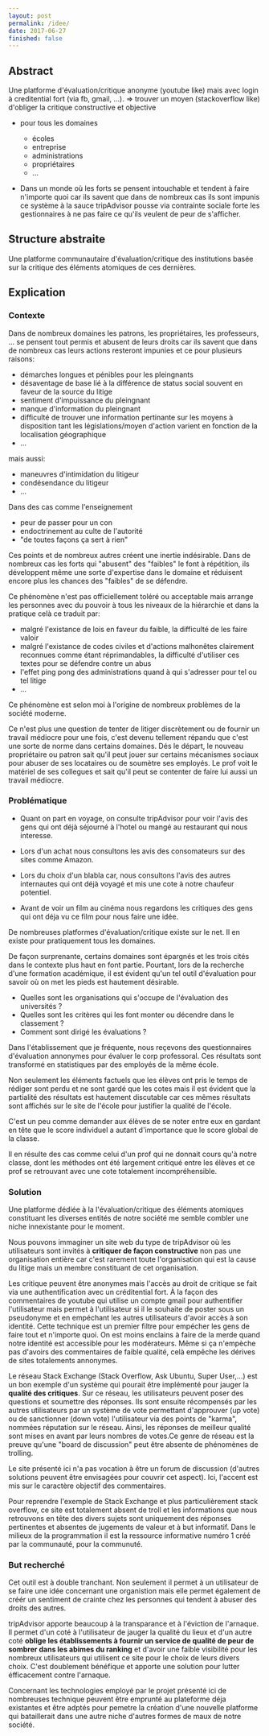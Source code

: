 ```yaml
---
layout: post
permalink: /idee/
date: 2017-06-27
finished: false
---
```



## Abstract

Une platforme d'évaluation/critique anonyme (youtube like) mais avec login à creditential fort (via fb, gmail, ...).
    => trouver un moyen (stackoverflow like) d'obliger la critique constructive et objective

* pour tous les domaines
    * écoles
    * entreprise
    * administrations
    * propriétaires 
    * ...

* Dans un monde où les forts se pensent intouchable et tendent à faire n'importe quoi car ils savent que dans de nombreux cas ils sont impunis ce système à la sauce tripAdvisor pousse via contrainte sociale forte les gestionnaires à ne pas faire ce qu'ils veulent de peur de s'afficher.


## Structure abstraite

Une platforme communautaire d'évaluation/critique des institutions basée sur la critique des éléments atomiques de ces dernières.

## Explication

### Contexte

Dans de nombreux domaines les patrons, les propriétaires, les professeurs, ... se pensent tout permis et abusent de leurs droits car ils savent que dans de nombreux cas leurs actions resteront impunies et ce pour plusieurs raisons:

* démarches longues et pénibles pour les pleingnants
* désaventage de base lié à la différence de status social souvent en faveur de la source du litige
* sentiment d'impuissance du pleingnant
* manque d'information du pleingnant
* difficulté de trouver une information pertinante sur les moyens à disposition tant les législations/moyen d'action varient en fonction de la localisation géographique
* ...

mais aussi:

* maneuvres d'intimidation du litigeur 
* condésendance du litigeur
* ...

Dans des cas comme l'enseignement

* peur de passer pour un con
* endoctrinement au culte de l'autorité
* "de toutes façons ça sert à rien"


Ces points et de nombreux autres créent une inertie indésirable. Dans de nombreux cas les forts qui "abusent" des "faibles" le font à répétition, ils développent même une sorte d'expertise dans le domaine et réduisent encore plus les chances des "faibles" de se défendre. 

Ce phénomène n'est pas officiellement toléré ou acceptable mais arrange les personnes avec du pouvoir à tous les niveaux de la hiérarchie et dans la pratique celà ce traduit par:

* malgré l'existance de lois en faveur du faible, la difficulté de les faire valoir
* malgré l'existance de codes civiles et d'actions malhonêtes clairement reconnues comme étant réprimandables, la difficulté d'utiliser ces textes pour se défendre contre un abus
* l'effet ping pong des administrations quand à qui s'adresser pour tel ou tel litige
* ...


Ce phénomène est selon moi à l'origine de nombreux problèmes de la société moderne.

Ce n'est plus une question de tenter de litiger discrètement ou de fournir un travail médiocre pour une fois, c'est devenu tellement répandu que c'est une sorte de norme dans certains domaines. Dés le départ, le nouveau propriétaire ou patron sait qu'il peut jouer sur certains mécanismes sociaux pour abuser de ses locataires ou de soumètre ses employés. Le prof voit le matériel de ses collegues et sait qu'il peut se contenter de faire lui aussi un travail médiocre.

### Problématique

* Quant on part en voyage, on consulte tripAdvisor pour voir l'avis des gens qui ont déjà séjourné à l'hotel ou mangé au restaurant qui nous interesse.

* Lors d'un achat nous consultons les avis des consomateurs sur des sites comme Amazon.

* Lors du choix d'un blabla car, nous consultons l'avis des autres internautes qui ont déjà voyagé et mis une cote à notre chaufeur potentiel.

* Avant de voir un film au cinéma nous regardons les critiques des gens qui ont déja vu ce film pour nous faire une idée.

De nombreuses platformes d'évaluation/critique existe sur le net. Il en existe pour pratiquement tous les domaines. 

De façon surprenante, certains domaines sont épargnés et les trois cités dans le contexte plus haut en font partie. Pourtant, lors de la recherche d'une formation académique, il est évident qu'un tel outil d'évaluation pour savoir où on met les pieds est hautement désirable.

* Quelles sont les organisations qui s'occupe de l'évaluation des universités ?
* Quelles sont les critères qui les font monter ou décendre dans le classement ?
* Comment sont dirigé les évaluations ?

Dans l'établissement que je fréquente, nous reçevons des questionnaires d'évaluation annonymes pour évaluer le corp professoral. Ces résultats sont transformé en statistiques par des employés de la même école. 

Non seulement les éléments factuels que les élèves ont pris le temps de rédiger sont perdu et ne sont gardé que les cotes mais il est évident que la partialité des résultats est hautement discutable car ces mêmes résultats sont affichés sur le site de l'école pour justifier la qualité de l'école.

C'est un peu comme demander aux élèves de se noter entre eux en gardant en tête que le score individuel a autant d'importance que le score global de la classe.

Il en résulte des cas comme celui d'un prof qui ne donnait cours qu'à notre classe, dont les méthodes ont été largement critiqué entre les élèves et ce prof se retrouvant avec une cote totalement incompréhensible.

### Solution

Une platforme dédiée à la l'évaluation/critique des éléments atomiques constituant les diverses entités de notre société me semble combler une niche innexistante pour le moment.

Nous pouvons immaginer un site web du type de tripAdvisor où les utilisateurs sont invités à **critiquer de façon constructive** non pas une organisation entière car c'est rarement toute l'organisation qui est la cause du litige mais un membre constituant de cet organisation.

Les critique peuvent être anonymes mais l'accès au droit de critique se fait via une authentification avec un créditential fort. À la façon des commentaires de youtube qui utilise un compte gmail pour authentifier l'utilisateur mais permet à l'utilisateur si il le souhaite de poster sous un pseudonyme et en empéchant les autres utilisateurs d'avoir accès à son identité. Cette technique est un premier filtre pour empécher les gens de faire tout et n'importe quoi. On est moins enclains à faire de la merde quand notre identité est accessible pour les modérateurs. Même si ça n'empèche pas d'avoirs des commentaires de faible qualité, celà empêche les dérives de sites totalements annonymes.

Le réseau Stack Exchange (Stack Overflow, Ask Ubuntu, Super User,...) est un bon exemple d'un système qui pourait être implémenté pour jauger la **qualité des critiques**. Sur ce réseau, les utilisateurs peuvent poser des questions et soumettre des réponses. Ils sont ensuite récompensés par les autres utilisateurs par un système de vote permettant d'approuver (up vote) ou de sanctionner (down vote) l'utilisateur via des points de "karma", nommées réputation sur le réseau. Ainsi, les réponses de meilleur qualité sont mises en avant par leurs nombres de votes.Ce genre de réseau est la preuve qu'une "board de discussion" peut être absente de phénomènes de trolling. 

Le site présenté ici n'a pas vocation à être un forum de discussion (d'autres solutions peuvent être envisagées pour couvrir cet aspect). Ici, l'accent est mis sur le caractère objectif des commentaires.

Pour reprendre l'exemple de Stack Exchange et plus particulièrement stack overflow, ce site est totalement absent de troll et les informations que nous retrouvons en tête des divers sujets sont uniquement des réponses pertinentes et absentes de jugements de valeur et à but informatif. Dans le milieux de la programmation il est la ressource informative numéro 1 créé par la communauté, pour la communuté.



### But recherché

Cet outil est à double tranchant. Non seulement il permet à un utilisateur de se faire une idée concernant une organistion mais elle permet également de créér un sentiment de crainte chez les personnes qui tendent à abuser des droits des autres.

tripAdvisor apporte beaucoup à la transparance et à l'éviction de l'arnaque. Il permet d'un coté à l'utilisateur de jauger la qualité du lieux et d'un autre coté **oblige les établissements à fournir un service de qualité de peur de sombrer dans les abimes du ranking** et d'avoir une faible visibilité pour les nombreux utilisateurs qui utilisent ce site pour le choix de leurs divers choix. C'est doublement bénéfique et apporte une solution pour lutter éfficacement contre l'arnaque.

Concernant les technologies employé par le projet présenté ici de nombreuses technique peuvent être emprunté au plateforme déja existantes et être adptés pour pemetre la création d'une nouvelle platforme qui bataillerait dans une autre niche d'autres formes de maux de notre société.






